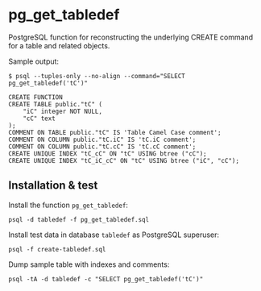 # pg_get_tabledef

PostgreSQL function for reconstructing the underlying CREATE command for a table
and related objects.

Sample output:

    $ psql --tuples-only --no-align --command="SELECT pg_get_tabledef('tC')"

    CREATE FUNCTION
    CREATE TABLE public."tC" (
    	"iC" integer NOT NULL,
    	"cC" text
    );
    COMMENT ON TABLE public."tC" IS 'Table Camel Case comment';
    COMMENT ON COLUMN public."tC.iC" IS 'tC.iC comment';
    COMMENT ON COLUMN public."tC.cC" IS 'tC.cC comment';
    CREATE UNIQUE INDEX "tC_cC" ON "tC" USING btree ("cC");
    CREATE UNIQUE INDEX "tC_iC_cC" ON "tC" USING btree ("iC", "cC");

## Installation & test

Install the function `pg_get_tabledef`:

    psql -d tabledef -f pg_get_tabledef.sql

Install test data in database `tabledef` as PostgreSQL superuser:

    psql -f create-tabledef.sql

Dump sample table with indexes and comments:

    psql -tA -d tabledef -c "SELECT pg_get_tabledef('tC')"
